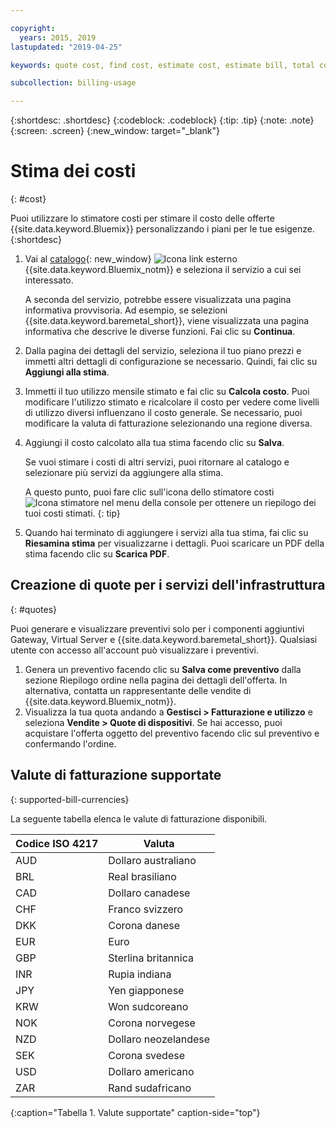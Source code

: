 ```yaml
---

copyright:
  years: 2015, 2019
lastupdated: "2019-04-25"

keywords: quote cost, find cost, estimate cost, estimate bill, total cost, service cost

subcollection: billing-usage

---
```


{:shortdesc: .shortdesc}
{:codeblock: .codeblock}
{:tip: .tip}
{:note: .note}
{:screen: .screen}
{:new_window: target="_blank"}

# Stima dei costi
{: #cost}

Puoi utilizzare lo stimatore costi per stimare il costo delle offerte {{site.data.keyword.Bluemix}} personalizzando i piani per le tue esigenze.
{:shortdesc}

1. Vai al [catalogo](https://cloud.ibm.com/catalog){: new_window} ![Icona link esterno](../icons/launch-glyph.svg "Icona link esterno") {{site.data.keyword.Bluemix_notm}} e seleziona il servizio a cui sei interessato. 

     A seconda del servizio, potrebbe essere visualizzata una pagina informativa provvisoria. Ad esempio, se selezioni {{site.data.keyword.baremetal_short}}, viene visualizzata una pagina informativa che descrive le diverse funzioni. Fai clic su **Continua**.
1. Dalla pagina dei dettagli del servizio, seleziona il tuo piano prezzi e immetti altri dettagli di configurazione se necessario. Quindi, fai clic su **Aggiungi alla stima**. 
1. Immetti il tuo utilizzo mensile stimato e fai clic su **Calcola costo**. Puoi modificare l'utilizzo stimato e ricalcolare il costo per vedere come livelli di utilizzo diversi influenzano il costo generale. Se necessario, puoi modificare la valuta di fatturazione selezionando una regione diversa.
1. Aggiungi il costo calcolato alla tua stima facendo clic su **Salva**. 

   Se vuoi stimare i costi di altri servizi, puoi ritornare al catalogo e selezionare più servizi da aggiungere alla stima. 

   A questo punto, puoi fare clic sull'icona dello stimatore costi ![Icona stimatore](../icons/Estimator.svg) nel menu della console per ottenere un riepilogo dei tuoi costi stimati.
   {: tip}
1. Quando hai terminato di aggiungere i servizi alla tua stima, fai clic su **Riesamina stima** per visualizzarne i dettagli. Puoi scaricare un PDF della stima facendo clic su **Scarica PDF**. 


## Creazione di quote per i servizi dell'infrastruttura 
{: #quotes}

Puoi generare e visualizzare preventivi solo per i componenti aggiuntivi Gateway, Virtual Server e {{site.data.keyword.baremetal_short}}. Qualsiasi utente con accesso all'account può visualizzare i preventivi.

  1. Genera un preventivo facendo clic su **Salva come preventivo** dalla sezione Riepilogo ordine nella pagina dei dettagli dell'offerta. In alternativa, contatta un rappresentante delle vendite di {{site.data.keyword.Bluemix_notm}}.
  2. Visualizza la tua quota andando a **Gestisci > Fatturazione e utilizzo** e seleziona **Vendite > Quote di dispositivi**. Se hai accesso, puoi acquistare l'offerta oggetto del preventivo facendo clic sul preventivo e confermando l'ordine.


## Valute di fatturazione supportate
{: supported-bill-currencies}

La seguente tabella elenca le valute di fatturazione disponibili.

| Codice ISO 4217 | Valuta             |
|---------------|----------------------|
|AUD            | Dollaro australiano    |
|BRL            |	Real brasiliano       |
|CAD            |	Dollaro canadese      |
|CHF            |	Franco svizzero          |
|DKK            |	Corona danese         |
|EUR            |	Euro                 |
|GBP            |	Sterlina britannica       |
|INR            |	Rupia indiana         |
|JPY            |	Yen giapponese         |
|KRW            |	Won sudcoreano     |
|NOK            |	Corona norvegese      |
|NZD            |	Dollaro neozelandese   |
|SEK            |	Corona svedese        |
|USD            | Dollaro americano |
|ZAR            |	Rand sudafricano   |
{:caption="Tabella 1. Valute supportate" caption-side="top"}
